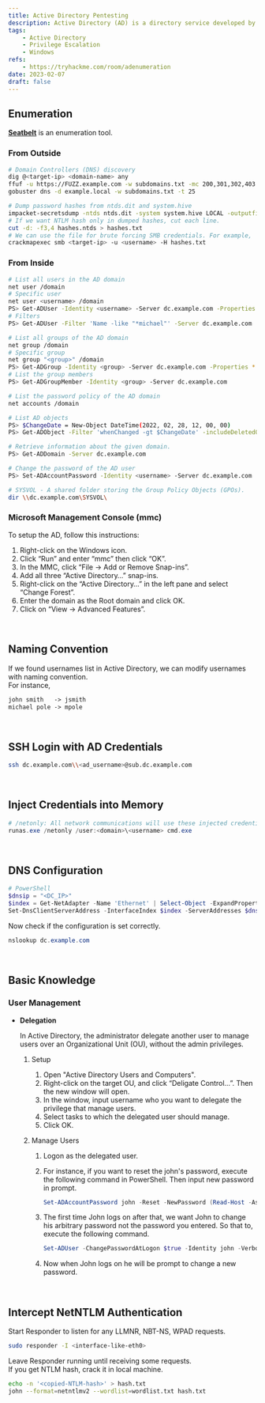 ```yaml
---
title: Active Directory Pentesting
description: Active Directory (AD) is a directory service developed by Microsoft for Windows domain networks.
tags:
    - Active Directory
    - Privilege Escalation
    - Windows
refs:
    - https://tryhackme.com/room/adenumeration
date: 2023-02-07
draft: false
---
```


## Enumeration

**[Seatbelt](https://github.com/GhostPack/Seatbelt)** is an enumeration tool.

### From Outside

```sh
# Domain Controllers (DNS) discovery
dig @<target-ip> <domain-name> any
ffuf -u https://FUZZ.example.com -w subdomains.txt -mc 200,301,302,403
gobuster dns -d example.local -w subdomains.txt -t 25

# Dump password hashes from ntds.dit and system.hive
impacket-secretsdump -ntds ntds.dit -system system.hive LOCAL -outputfile hashes
# If we want NTLM hash only in dumped hashes, cut each line.
cut -d: -f3,4 hashes.ntds > hashes.txt
# We can use the file for brute forcing SMB credentials. For example,
crackmapexec smb <target-ip> -u <username> -H hashes.txt
```

### From Inside

```sh
# List all users in the AD domain
net user /domain
# Specific user
net user <username> /domain
PS> Get-ADUser -Identity <username> -Server dc.example.com -Properties *
# Filters
PS> Get-ADUser -Filter 'Name -like "*michael"' -Server dc.example.com | Format-Table Name,SamAccountName -A

# List all groups of the AD domain
net group /domain
# Specific group
net group "<group>" /domain
PS> Get-ADGroup -Identity <group> -Server dc.example.com -Properties *
# List the group members
PS> Get-ADGroupMember -Identity <group> -Server dc.example.com

# List the password policy of the AD domain
net accounts /domain

# List AD objects
PS> $ChangeDate = New-Object DateTime(2022, 02, 28, 12, 00, 00)
PS> Get-ADObject -Filter 'whenChanged -gt $ChangeDate' -includeDeletedObjects -Server dc.example.com

# Retrieve information about the given domain.
PS> Get-ADDomain -Server dc.example.com

# Change the password of the AD user
PS> Set-ADAccountPassword -Identity <username> -Server dc.example.com  -OldPassword (ConvertTo-SecureString -AsPlaintext "oldpass" -force) -NewPassword (ConvertTo-SecureString -AsPlaintext "newpass" -force)

# SYSVOL - A shared folder storing the Group Policy Objects (GPOs).
dir \\dc.example.com\SYSVOL\
```

### Microsoft Management Console (mmc)

To setup the AD, follow this instructions:

1. Right-click on the Windows icon.
2. Click “Run” and enter “mmc” then click “OK”.
3. In the MMC, click “File → Add or Remove Snap-ins”.
4. Add all three “Active Directory…” snap-ins.
5. Right-click on the “Active Directory…” in the left pane and select “Change Forest”.
6. Enter the domain  as the Root domain and click OK.
7. Click on “View → Advanced Features”.

<br />

## Naming Convention

If we found usernames list in Active Directory, we can modify usernames with naming convention.  
For instance,

```txt
john smith   -> jsmith
michael pole -> mpole
```

<br />

## SSH Login with AD Credentials

```sh
ssh dc.example.com\\<ad_username>@sub.dc.example.com
```

<br />

## Inject Credentials into Memory

```powershell
# /netonly: All network communications will use these injected credentials for authentication.
runas.exe /netonly /user:<domain>\<username> cmd.exe
```

<br />

## DNS Configuration

```powershell
# PowerShell
$dnsip = "<DC_IP>"
$index = Get-NetAdapter -Name 'Ethernet' | Select-Object -ExpandProperty 'ifIndex'
Set-DnsClientServerAddress -InterfaceIndex $index -ServerAddresses $dnsip
```

Now check if the configuration is set correctly.

```powershell
nslookup dc.example.com
```

<br />

## Basic Knowledge

### User Management

- **Delegation**

    In Active Directory, the administrator delegate another user to manage users over an Organizational Unit (OU),  without the admin privileges.

    1. Setup

        1. Open "Active Directory Users and Computers".
        2. Right-click on the target OU, and click “Deligate Control…”. Then the new window will open.
        3. In the window, input username who you want to delegate the privilege that manage users.
        4. Select tasks to which the delegated user should manage.
        5. Click OK.

    2. Manage Users

        1. Logon as the delegated user.
        2. For instance, if you want to reset the john's password, execute the following command in PowerShell. Then input new password in prompt.

            ```powershell
            Set-ADAccountPassword john -Reset -NewPassword (Read-Host -AsSecureString -Prompt 'New Password') -Verbose
            ```
        
        3. The first time John logs on after that, we want John to change his arbitrary password not the password you entered. So that to, execute the following command.

            ```powershell
            Set-ADUser -ChangePasswordAtLogon $true -Identity john -Verbose
            ```

        4. Now when John logs on he will be prompt to change a new password.


<br />

## Intercept NetNTLM Authentication

Start Responder to listen for any LLMNR, NBT-NS, WPAD requests.

```sh
sudo responder -I <interface-like-eth0>
```

Leave Responder running until receiving some requests.  
If you get NTLM hash, crack it in local machine.

```sh
echo -n '<copied-NTLM-hash>' > hash.txt
john --format=netntlmv2 --wordlist=wordlist.txt hash.txt
```

